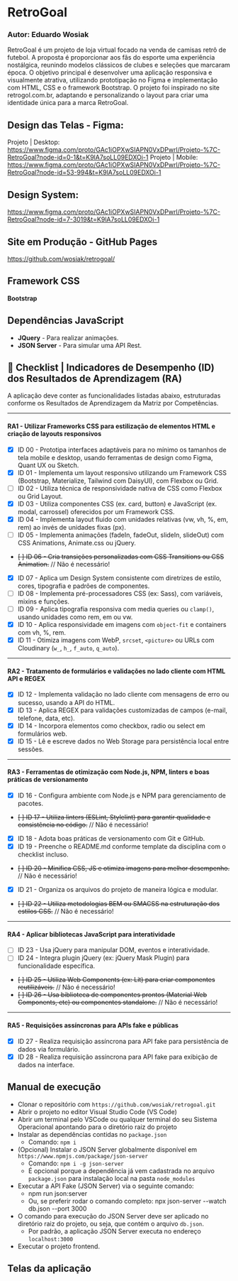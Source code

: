 # RetroGoal 
### **Autor:** Eduardo Wosiak
RetroGoal é um projeto de loja virtual focado na venda de camisas retrô de futebol. A proposta é proporcionar aos fãs do esporte uma experiência nostálgica, reunindo modelos clássicos de clubes e seleções que marcaram época.
O objetivo principal é desenvolver uma aplicação responsiva e visualmente atrativa, utilizando prototipação no Figma e implementação com HTML, CSS e o framework Bootstrap. O projeto foi inspirado no site retrogol.com.br, adaptando e personalizando o layout para criar uma identidade única para a marca RetroGoal.

## Design das Telas - Figma: 
Projeto | Desktop: https://www.figma.com/proto/GAc1iOPXwSIAPN0VxDPwrl/Projeto-%7C-RetroGoal?node-id=0-1&t=K9lA7soLL09EDXOi-1
Projeto | Mobile: https://www.figma.com/proto/GAc1iOPXwSIAPN0VxDPwrl/Projeto-%7C-RetroGoal?node-id=53-994&t=K9lA7soLL09EDXOi-1

## Design System: 
https://www.figma.com/proto/GAc1iOPXwSIAPN0VxDPwrl/Projeto-%7C-RetroGoal?node-id=7-3019&t=K9lA7soLL09EDXOi-1

## Site em Produção - GitHub Pages
https://github.com/wosiak/retrogoal/

## Framework CSS
**Bootstrap**

## Dependências JavaScript
- **JQuery** - Para realizar animações.
- **JSON Server** - Para simular uma API Rest.

## 📖 Checklist | Indicadores de Desempenho (ID) dos Resultados de Aprendizagem (RA)

A aplicação deve conter as funcionalidades listadas abaixo, estruturadas conforme os Resultados de Aprendizagem da Matriz por Competências.

---

#### RA1 - Utilizar Frameworks CSS para estilização de elementos HTML e criação de layouts responsivos

- [x] ID 00 - Prototipa interfaces adaptáveis para no mínimo os tamanhos de tela mobile e desktop, usando ferramentas de design como Figma, Quant UX ou Sketch.
- [x] ID 01 - Implementa um layout responsivo utilizando um Framework CSS (Bootstrap, Materialize, Tailwind com DaisyUI), com Flexbox ou Grid.
- [ ] ID 02 - Utiliza técnica de responsividade nativa de CSS como Flexbox ou Grid Layout.
- [x] ID 03 - Utiliza componentes CSS (ex. card, button) e JavaScript (ex. modal, carrossel) oferecidos por um Framework CSS.
- [x] ID 04 - Implementa layout fluido com unidades relativas (vw, vh, %, em, rem) ao invés de unidades fixas (px).
- [ ] ID 05 - Implementa animações (fadeIn, fadeOut, slideIn, slideOut) com CSS Animations, Animate.css ou jQuery.
- ~~[ ] ID 06 - Cria transições personalizadas com CSS Transitions ou CSS Animation.~~ // Não é necessário!
- [x] ID 07 - Aplica um Design System consistente com diretrizes de estilo, cores, tipografia e padrões de componentes.
- [ ] ID 08 - Implementa pré-processadores CSS (ex: Sass), com variáveis, mixins e funções.
- [ ] ID 09 - Aplica tipografia responsiva com media queries ou `clamp()`, usando unidades como rem, em ou vw.
- [x] ID 10 - Aplica responsividade em imagens com `object-fit` e containers com vh, %, rem.
- [x] ID 11 - Otimiza imagens com WebP, `srcset`, `<picture>` ou URLs com Cloudinary (`w_`, `h_`, `f_auto`, `q_auto`).

---

#### RA2 - Tratamento de formulários e validações no lado cliente com HTML API e REGEX

- [x] ID 12 - Implementa validação no lado cliente com mensagens de erro ou sucesso, usando a API do HTML.
- [x] ID 13 - Aplica REGEX para validações customizadas de campos (e-mail, telefone, data, etc).
- [x] ID 14 - Incorpora elementos como checkbox, radio ou select em formulários web.
- [x] ID 15 - Lê e escreve dados no Web Storage para persistência local entre sessões.

---

#### RA3 - Ferramentas de otimização com Node.js, NPM, linters e boas práticas de versionamento

- [x] ID 16 - Configura ambiente com Node.js e NPM para gerenciamento de pacotes.
- ~~[ ] ID 17 - Utiliza linters (ESLint, Stylelint) para garantir qualidade e consistência no código.~~ // Não é necessário!
- [x] ID 18 - Adota boas práticas de versionamento com Git e GitHub.
- [x] ID 19 - Preenche o README.md conforme template da disciplina com o checklist incluso.
- ~~[ ] ID 20 - Minifica CSS, JS e otimiza imagens para melhor desempenho.~~ // Não é necessário!
- [x] ID 21 - Organiza os arquivos do projeto de maneira lógica e modular.
- ~~[ ] ID 22 - Utiliza metodologias BEM ou SMACSS na estruturação dos estilos CSS.~~ // Não é necessário!

---

#### RA4 - Aplicar bibliotecas JavaScript para interatividade

- [ ] ID 23 - Usa jQuery para manipular DOM, eventos e interatividade.
- [ ] ID 24 - Integra plugin jQuery (ex: jQuery Mask Plugin) para funcionalidade específica.
- ~~[ ] ID 25 - Utiliza Web Components (ex: Lit) para criar componentes reutilizáveis.~~ // Não é necessário!
- ~~[ ] ID 26 - Usa biblioteca de componentes prontos (Material Web Components, etc) ou componentes standalone.~~ // Não é necessário!

---

#### RA5 - Requisições assíncronas para APIs fake e públicas

- [x] ID 27 - Realiza requisição assíncrona para API fake para persistência de dados via formulário.
- [x] ID 28 - Realiza requisição assíncrona para API fake para exibição de dados na interface.

## Manual de execução
- Clonar o repositório com `https://github.com/wosiak/retrogoal.git`
- Abrir o projeto no editor Visual Studio Code (VS Code)
- Abrir um terminal pelo VSCode ou qualquer terminal do seu Sistema Operacional apontando para o diretório raiz do projeto 
- Instalar as dependências contidas no `package.json`
  - Comando: `npm i`
- (Opcional) Instalar o JSON Server globalmente disponível em `https://www.npmjs.com/package/json-server`
  - Comando: `npm i -g json-server` 
  - É opcional porque a dependência já vem cadastrada no arquivo `package.json` para instalação local na pasta `node_modules`
- Executar a API Fake (JSON Server) via o seguinte comando:
  - npm run json:server
  - Ou, se preferir rodar o comando completo: npx json-server --watch db.json --port 3000
- O comando para execução do JSON Server deve ser aplicado no diretório raiz do projeto, ou seja, que contém o arquivo `db.json`.
  - Por padrão, a aplicação JSON Server executa no endereço `localhost:3000`    
- Executar o projeto frontend.

## Telas da aplicação
